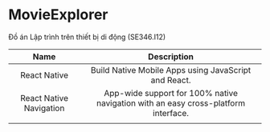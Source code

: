 # MovieExplorer
Đồ án Lập trình trên thiết bị di động (SE346.I12)

|           Name          |                                     Description                                    |
|:-----------------------:|:----------------------------------------------------------------------------------:|
|       React Native      | Build Native Mobile Apps using JavaScript and React.                               |
| React Native Navigation | App-wide support for 100% native navigation with an easy cross-platform interface. |
|                         |                                                                                    |
